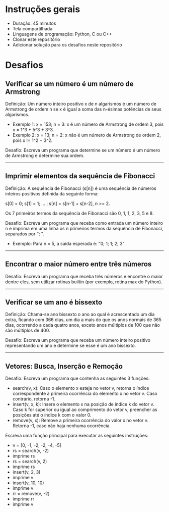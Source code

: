 # Instruções gerais

- Duração: 45 minutos
- Tela compartilhada
- Linguagens de programação: Python, C ou C++
- Clonar este repositório
- Adicionar solução para os desafios neste repositório

# Desafios

## Verificar se um número é um número de Armstrong

Definição: Um número inteiro positivo x de n algarismos é um número de Armstrong de ordem n se x é igual a soma das n-ésimas potências de seus algarismos.

- Exemplo 1: x = 153; n = 3: x é um número de Armstrong de ordem 3, pois x = 1^3 + 5^3 + 3^3.
- Exemplo 2: x = 13; n = 2: x não é um número de Armstrong de ordem 2, pois x != 1^2 + 3^2.

Desafio: Escreva um programa que determine se um número é um número de Armstrong e determine sua ordem.

---

## Imprimir elementos da sequência de Fibonacci

Definição: A sequência de Fibonacci (s[n]) é uma sequência de números inteiros positivos definida da seguinte forma:

s[0] = 0; s[1] = 1; … ; s[n] = s[n-1] + s[n-2], n >= 2.

Os 7 primeiros termos da sequência de Fibonacci são 0, 1, 1, 2, 3, 5 e 8.

Desafio: Escreva um programa que receba como entrada um número inteiro n e imprima em uma linha os n primeiros termos da sequência de Fibonacci, separados por “; ”.

- Exemplo: Para n = 5, a saída esperada é: "0; 1; 1; 2; 3"

---

## Encontrar o maior número entre três números

Desafio: Escreva um programa que receba três números e encontre o maior dentre eles, sem utilizar rotinas builtin (por exemplo, rotina max do Python).

---

## Verificar se um ano é bissexto

Definição: Chama-se ano bissexto o ano ao qual é acrescentado um dia extra, ficando com 366 dias, um dia a mais do que os anos normais de 365 dias, ocorrendo a cada quatro anos, exceto anos múltiplos de 100 que não são múltiplos de 400.

Desafio: Escreva um programa que receba um número inteiro positivo representando um ano e determine se esse é um ano bissexto.

---

## Vetores: Busca, Inserção e Remoção

Desafio: Escreva um programa que contenha as seguintes 3 funções:

- search(v, x): Caso o elemento x esteja no vetor v, retorna o índice correspondente à primeira ocorrência do elemento x no vetor v. Caso contrário, retorna -1.
- insert(v, x, k): Insere o elemento x na posição de índice k do vetor v. Caso k for superior ou igual ao comprimento do vetor v, preencher as posições até o índice k com o valor 0.
- remove(v, x): Remove a primeira ocorrência do valor x no vetor v. Retorna -1, caso não haja nenhuma ocorrência.

Escreva uma função principal para executar as seguintes instruções:

- v = [0, -1, -2, -2, -4, -5]
- rs = search(v, -2)
- imprime rs
- rs = search(v, 2)
- imprime rs
- insert(v, 2, 3)
- imprime v
- insert(v, 10, 10)
- imprime v
- rr = remove(v, -2)
- imprime rr
- imprime v 

